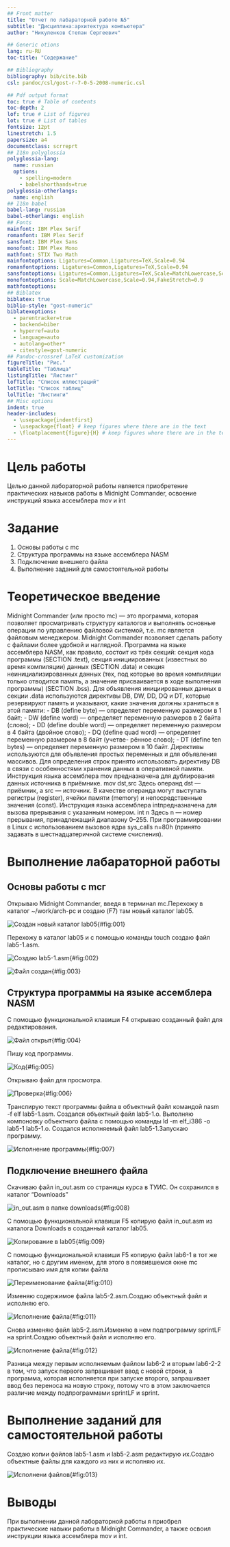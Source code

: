 ```yaml
---
## Front matter
title: "Отчет по лабараторной работе №5"
subtitle: "Дисциплина:архитектура компьютера"
author: "Никуленков Степан Сергеевич"

## Generic otions
lang: ru-RU
toc-title: "Содержание"

## Bibliography
bibliography: bib/cite.bib
csl: pandoc/csl/gost-r-7-0-5-2008-numeric.csl

## Pdf output format
toc: true # Table of contents
toc-depth: 2
lof: true # List of figures
lot: true # List of tables
fontsize: 12pt
linestretch: 1.5
papersize: a4
documentclass: scrreprt
## I18n polyglossia
polyglossia-lang:
  name: russian
  options:
	- spelling=modern
	- babelshorthands=true
polyglossia-otherlangs:
  name: english
## I18n babel
babel-lang: russian
babel-otherlangs: english
## Fonts
mainfont: IBM Plex Serif
romanfont: IBM Plex Serif
sansfont: IBM Plex Sans
monofont: IBM Plex Mono
mathfont: STIX Two Math
mainfontoptions: Ligatures=Common,Ligatures=TeX,Scale=0.94
romanfontoptions: Ligatures=Common,Ligatures=TeX,Scale=0.94
sansfontoptions: Ligatures=Common,Ligatures=TeX,Scale=MatchLowercase,Scale=0.94
monofontoptions: Scale=MatchLowercase,Scale=0.94,FakeStretch=0.9
mathfontoptions:
## Biblatex
biblatex: true
biblio-style: "gost-numeric"
biblatexoptions:
  - parentracker=true
  - backend=biber
  - hyperref=auto
  - language=auto
  - autolang=other*
  - citestyle=gost-numeric
## Pandoc-crossref LaTeX customization
figureTitle: "Рис."
tableTitle: "Таблица"
listingTitle: "Листинг"
lofTitle: "Список иллюстраций"
lotTitle: "Список таблиц"
lolTitle: "Листинги"
## Misc options
indent: true
header-includes:
  - \usepackage{indentfirst}
  - \usepackage{float} # keep figures where there are in the text
  - \floatplacement{figure}{H} # keep figures where there are in the text
---
```


# Цель работы
Целью данной лабораторной работы является приобретение практических
навыков работы в Midnight Commander, освоение инструкций языка ассемблера
mov и int

# Задание
1. Основы работы с mc
2. Структура программы на языке ассемблера NASM
3. Подключение внешнего файла
4. Выполнение заданий для самостоятельной работы

# Теоретическое введение
Midnight Commander (или просто mc) — это программа, которая позволяет
просматривать структуру каталогов и выполнять основные операции по управлению файловой системой, т.е. mc является файловым менеджером. Midnight
Commander позволяет сделать работу с файлами более удобной и наглядной. Программа на языке ассемблера NASM, как правило, состоит из трёх секций: секция
кода программы (SECTION .text), секция инициированных (известных во время
компиляции) данных (SECTION .data) и секция неинициализированных данных
(тех, под которые во время компиляции только отводится память, а значение
присваивается в ходе выполнения программы) (SECTION .bss). Для объявления
инициированных данных в секции .data используются директивы DB, DW, DD,
DQ и DT, которые резервируют память и указывают, какие значения должны
храниться в этой памяти: - DB (define byte) — определяет переменную размером в 1 байт; - DW (define word) — определяет переменную размеров в 2 байта
(слово); - DD (define double word) — определяет переменную размером в 4 байта
(двойное слово); - DQ (define quad word) — определяет переменную размером в
8 байт (учетве- рённое слово); - DT (define ten bytes) — определяет переменную
размером в 10 байт. Директивы используются для объявления простых переменных и для объявления массивов. Для определения строк принято использовать
директиву DB в связи с особенностями хранения данных в оперативной памяти.
Инструкция языка ассемблера mov предназначена для дублирования данных
источника в приёмнике.
mov dst,src
Здесь операнд dst — приёмник, а src — источник. В качестве операнда могут
выступать регистры (register), ячейки памяти (memory) и непосредственные
значения (const). Инструкция языка ассемблера intпредназначена для вызова
прерывания с указанным номером.
int n
Здесь n — номер прерывания, принадлежащий диапазону 0–255. При программировании в Linux с использованием вызовов ядра sys_calls n=80h (принято
задавать в шестнадцатеричной системе счисления).


# Выполнение лабараторной работы
## Основы работы с mcг 
Открываю Midnight Commander, введя в терминал mc.Перехожу в каталог ~/work/arch-pc и создаю (F7) там новый каталог lab05.

![Создан новый каталог lab05](/home/ssnikulenkov/Pictures/Screenshots/01.png){#fig:001}

 Перехожу в каталог lab05 и с помощью команды touch создаю файл lab5-1.asm.
 
 ![Создаю lab5-1.asm](/home/ssnikulenkov/Pictures/Screenshots/02.png){#fig:002}
 
 ![Файл создан](/home/ssnikulenkov/Pictures/Screenshots/03.png){#fig:003}

## Структура программы на языке ассемблера NASM

С помощью функциональной клавиши F4 открываю созданный файл для редактирования.

![Файл открыт](/home/ssnikulenkov/Pictures/Screenshots/04.png){#fig:004}

Пишу код программы.

![Код](/home/ssnikulenkov/Pictures/Screenshots/05.png){#fig:005}

Открываю файл для просмотра.

![Проверка](/home/ssnikulenkov/Pictures/Screenshots/06.png){#fig:006}

Транслирую текст программы файла в объектный файл командой nasm -f elf
lab5-1.asm. Создался объектный файл lab5-1.o. Выполняю компоновку объектного
файла с помощью команды ld -m elf_i386 -o lab5-1 lab5-1.o. Создался
исполняемый файл lab5-1.Запускаю программу.

![Исполнение программы](/home/ssnikulenkov/Pictures/Screenshots/07.png){#fig:007}

## Подключение внешнего файла

Скачиваю файл in_out.asm со страницы курса в ТУИС. Он сохранился в каталог
“Downloads”

![in_out.asm в папке downloads](/home/ssnikulenkov/Pictures/Screenshots/08.png){#fig:008}

С помощью функциональной клавиши F5 копирую файл in_out.asm из каталога
Downloads в созданный каталог lab05.

![Копирование в lab05](/home/ssnikulenkov/Pictures/Screenshots/09.png){#fig:009}

С помощью функциональной клавиши F5 копирую файл lab6-1 в тот же каталог,
но с другим именем, для этого в появившемся окне mc прописываю имя для
копии файла 

![Переименование файла](/home/ssnikulenkov/Pictures/Screenshots/10.png){#fig:010}

Изменяю содержимое файла lab5-2.asm.Создаю объектный файл и исполняю его.

![Исполнение файла](/home/ssnikulenkov/Pictures/Screenshots/11.png){#fig:011}

Снова изменяю файл lab5-2.asm.Изменяю в нем подпрограмму sprintLF на sprint.Создаю объектный файл и исполняю его.

![Исполнение файла](/home/ssnikulenkov/Pictures/Screenshots/12.png){#fig:012}

Разница между первым исполняемым файлом lab6-2 и вторым lab6-2-2 в том,
что запуск первого запрашивает ввод с новой строки, а программа, которая
исполняется при запуске второго, запрашивает ввод без переноса на новую
строку, потому что в этом заключается различие между подпрограммами sprintLF
и sprint.


# Выполнение заданий для самостоятельной работы

Создаю копии файлов lab5-1.asm и lab5-2.asm редактирую их.Создаю объектные файлы для каждого из них и исполняю их.

![Исполнени файлов](/home/ssnikulenkov/Pictures/Screenshots/13.png){#fig:013}

# Выводы

При выполнении данной лабораторной работы я приобрел практические
навыки работы в Midnight Commander, а также освоил инструкции языка ассемблера mov и int.






